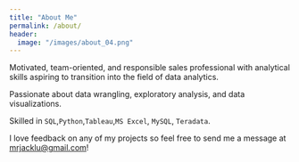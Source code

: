 ```yaml
---
title: "About Me"
permalink: /about/
header:
  image: "/images/about_04.png"
---
```


Motivated, team-oriented, and responsible sales professional with analytical skills aspiring to transition into the field of data analytics.

Passionate about data wrangling, exploratory analysis, and data visualizations.

Skilled in `SQL`,`Python`,`Tableau`,`MS Excel`, `MySQL`, `Teradata`.

I love feedback on any of my projects so feel free to send me a message at mrjacklu@gmail.com!
